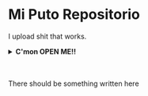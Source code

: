 # Mi Puto Repositorio
I upload shit that works.

<details>
<summary><b>C'mon OPEN ME!!</b></summary>
![SpongeBob in da hood](https://i.ytimg.com/vi/VdBW1eKlrQE/hqdefault.jpg)
</details>

<br>
</br>

There should be something written here
